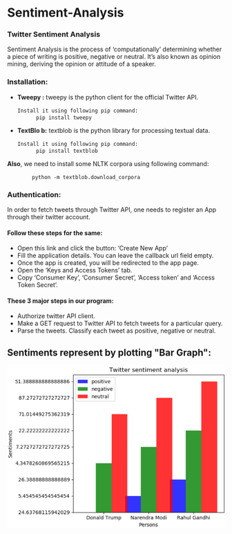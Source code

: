  Sentiment-Analysis
==================================================
### Twitter Sentiment Analysis 
Sentiment Analysis is the process of ‘computationally’ determining whether a piece of writing is positive, negative or neutral. It’s also known as opinion mining, deriving the opinion or attitude of a speaker.

### Installation:

* **Tweepy :** tweepy is the python client for the official Twitter API.
      
      Install it using following pip command:
            pip install tweepy
* **TextBlo b:** textblob is the python library for processing textual data.
      
      Install it using following pip command:
            pip install textblob
**Also**, we need to install some NLTK corpora using following command:
      
            python -m textblob.download_corpora
            
### Authentication:
In order to fetch tweets through Twitter API, one needs to register an App through their twitter account.
#### Follow these steps for the same:

- Open this link and click the button: ‘Create New App’
- Fill the application details. You can leave the callback url field empty.
- Once the app is created, you will be redirected to the app page.
- Open the ‘Keys and Access Tokens’ tab.
- Copy ‘Consumer Key’, ‘Consumer Secret’, ‘Access token’ and ‘Access Token Secret’.            
            
#### These 3 major steps in our program:

- Authorize twitter API client.
- Make a GET request to Twitter API to fetch tweets for a particular query.
- Parse the tweets. Classify each tweet as positive, negative or neutral.            
  
## Sentiments represent by plotting "Bar Graph":
![](https://github.com/YashikaSharma123/Sentiment-Analysis/blob/master/Bar_graph.png)  

